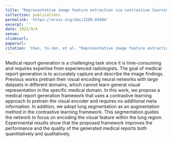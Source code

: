 ```yaml
---
title: "Representative image feature extraction via contrastive learning pretraining for chest x-ray report generation"
collection: publications
permalink: 'https://arxiv.org/abs/2209.01604'
excerpt: ''
date: 2022/9/4
venue: 
slidesurl: 
paperurl: 
citation: 'Chen, Yu-Jen, et al. "Representative image feature extraction via contrastive learning pretraining for chest x-ray report generation." arXiv preprint arXiv:2209.01604 (2022).'
---
```


Medical report generation is a challenging task since it is time-consuming and requires expertise from experienced radiologists. The goal of medical report generation is to accurately capture and describe the image findings. Previous works pretrain their visual encoding neural networks with large datasets in different domains, which cannot learn general visual representation in the specific medical domain. In this work, we propose a medical report generation framework that uses a contrastive learning approach to pretrain the visual encoder and requires no additional meta information. In addition, we adopt lung segmentation as an augmentation method in the contrastive learning framework. This segmentation guides the network to focus on encoding the visual feature within the lung region. Experimental results show that the proposed framework improves the performance and the quality of the generated medical reports both quantitatively and qualitatively.
